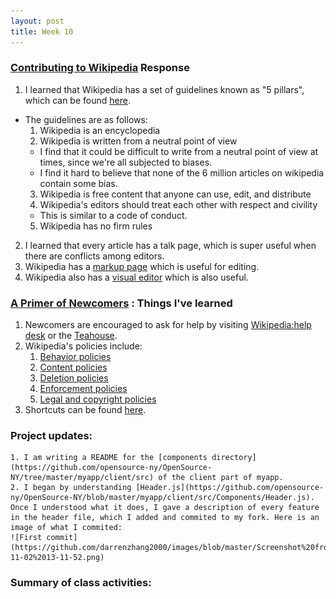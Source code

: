 ```yaml
---
layout: post
title: Week 10
---
```


### [Contributing to Wikipedia](https://en.wikipedia.org/wiki/Wikipedia:Contributing_to_Wikipedia#Getting_started) Response
1. I learned that Wikipedia has a set of guidelines known as "5 pillars", which can be found [here](https://en.wikipedia.org/wiki/Wikipedia:Five_pillars).
  * The guidelines are as follows:
    1. Wikipedia is an encyclopedia
    2. Wikipedia is written from a neutral point of view
      * I find that it could be difficult to write from a neutral point of view at times, since we're all subjected to biases. 
      * I find it hard to believe that none of the 6 million articles on wikipedia contain some bias.
    3. Wikipedia is free content that anyone can use, edit, and distribute
    4. Wikipedia's editors should treat each other with respect and civility
      * This is similar to a code of conduct. 
    5. Wikipedia has no firm rules
 2. I learned that every article has a talk page, which is super useful when there are conflicts among editors.    
 3. Wikipedia has a [markup page](https://en.wikipedia.org/wiki/Help:Wikitext) which is useful for editing.
 4. Wikipedia also has a [visual editor](https://en.wikipedia.org/wiki/Wikipedia:VisualEditor) which is also useful. 
 
 ### [A Primer of Newcomers](https://en.wikipedia.org/wiki/Wikipedia:A_primer_for_newcomers) : Things I've learned
 1. Newcomers are encouraged to ask for help by visiting [Wikipedia:help desk](https://en.wikipedia.org/wiki/Wikipedia:Help_desk) or the [Teahouse](https://en.wikipedia.org/wiki/Wikipedia:Teahouse). 
 2. Wikipedia's policies include:
    1. [Behavior policies](https://en.wikipedia.org/wiki/Wikipedia:List_of_policies#Conduct)
    2. [Content policies](https://en.wikipedia.org/wiki/Wikipedia:List_of_policies#Content)
    3. [Deletion policies](https://en.wikipedia.org/wiki/Wikipedia:List_of_policies#Deletion)
    4. [Enforcement policies](https://en.wikipedia.org/wiki/Wikipedia:List_of_policies#Enforcement)
    5. [Legal and copyright policies](https://en.wikipedia.org/wiki/Wikipedia:List_of_policies#Legal)
 3. Shortcuts can be found [here](https://en.wikipedia.org/wiki/Wikipedia:Shortcut_directory).
 
 ### Project updates:
    1. I am writing a README for the [components directory](https://github.com/opensource-ny/OpenSource-NY/tree/master/myapp/client/src) of the client part of myapp.
    2. I began by understanding [Header.js](https://github.com/opensource-ny/OpenSource-NY/blob/master/myapp/client/src/Components/Header.js). Once I understood what it does, I gave a description of every feature in the header file, which I added and commited to my fork. Here is an image of what I commited:
    ![First commit](https://github.com/darrenzhang2000/images/blob/master/Screenshot%20from%202019-11-02%2013-11-52.png)
 ### Summary of class activities:
